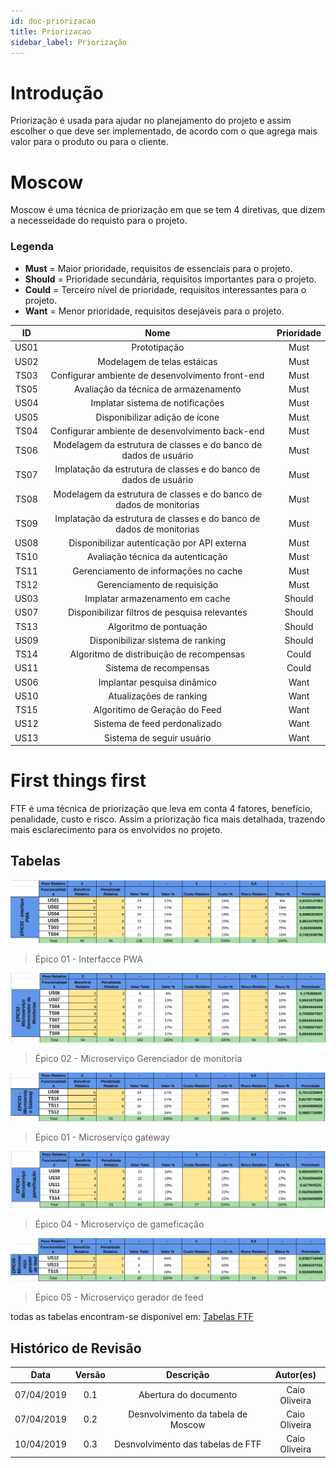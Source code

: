 ```yaml
---
id: doc-priorizacao
title: Priorizacao
sidebar_label: Priorização
---
```


# Introdução
Priorização é usada para ajudar no planejamento do projeto e assim escolher o que deve ser implementado, de acordo com o que agrega mais valor para o produto ou para o cliente.

# Moscow
Moscow é uma técnica de priorização em que se tem 4 diretivas, que dizem a necesseidade do requisto para o projeto.

### Legenda
- **Must** = Maior prioridade, requisitos de essenciais para o projeto.
- **Should** = Prioridade secundária, requisitos importantes para o projeto.
- **Could** = Terceiro nível de prioridade, requisitos interessantes para o projeto.
- **Want** = Menor prioridade, requisitos desejáveis para o projeto.

| ID | Nome | Prioridade |
| :--: | :--: | :--: |
| US01 | Prototipação | Must |
| US02 | Modelagem de telas estáicas | Must |
| TS03 | Configurar ambiente de desenvolvimento front-end | Must |
| TS05 | Avaliação da técnica de armazenamento | Must |
| US04 | Implatar sistema de notificações | Must |
| US05 | Disponibilizar adição de ícone | Must |
| TS04 | Configurar ambiente de desenvolvimento back-end | Must |
| TS06 | Modelagem da estrutura de classes e do banco de dados de usuário | Must |
| TS07 | Implatação da estrutura de classes e do banco de dados de usuário | Must |
| TS08 | Modelagem da estrutura de classes e do banco de dados de monitorias | Must |
| TS09 | Implatação da estrutura de classes e do banco de dados de monitorias | Must |
| US08 | Disponibilizar autenticação por API externa | Must |
| TS10 | Avaliação técnica da autenticação | Must |
| TS11 | Gerenciamento de informações no cache | Must |
| TS12 | Gerenciamento de requisição | Must | 
| US03 | Implatar armazenamento em cache | Should |
| US07 | Disponibilizar filtros de pesquisa relevantes | Should |
| TS13 | Algoritmo de pontuação | Should |
| US09 | Disponibilizar sistema de ranking | Should |
| TS14 | Algoritmo de distribuição de recompensas | Could | 
| US11 | Sistema de recompensas | Could |
| US06 | Implantar pesquisa dinâmico | Want |
| US10 | Atualizações de ranking | Want |
| TS15 | Algoritimo de Geração do Feed | Want |
| US12 | Sistema de feed perdonalizado | Want |
| US13 | Sistema de seguir usuário | Want |

# First things first
FTF é uma técnica de priorização que leva em conta 4 fatores, benefício, penalidade, custo e risco. Assim a priorização fica mais detalhada, trazendo mais esclarecimento para os envolvidos no projeto.
## Tabelas

![FTF - epic01](assets/FTF-1.png)
> Épico 01 - Interfacce PWA

![FTF - epic02](assets/FTF-2.png)
> Épico 02 - Microserviço Gerenciador de monitoria

![FTF - epic03](assets/FTF-3.png)
> Épico 01 - Microserviço gateway

![FTF - epic04](assets/FTF-4.png)
> Épico 04 - Microserviço de gameficação

![FTF - epic05](assets/FTF-5.png)
> Épico 05 - Microserviço gerador de feed

todas as tabelas encontram-se disponível em: [Tabelas FTF](https://docs.google.com/spreadsheets/d/1WSlpAsuv4rFWkpX01wvN_n2r_ck3Vuj0PNup1SXLlzM/edit?usp=sharing)
## Histórico de Revisão
| Data | Versão | Descrição | Autor(es) |
|:--:|:--:|:--:|:--:|
| 07/04/2019 | 0.1 | Abertura do documento | Caio Oliveira |
| 07/04/2019 | 0.2 | Desnvolvimento da tabela de Moscow | Caio Oliveira |
| 10/04/2019 | 0.3 | Desnvolvimento das tabelas de FTF | Caio Oliveira |
